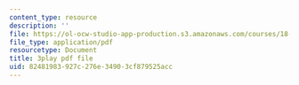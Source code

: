 ```yaml
---
content_type: resource
description: ''
file: https://ol-ocw-studio-app-production.s3.amazonaws.com/courses/18-03sc-differential-equations-fall-2011/82481983927c276e34903cf879525acc_sn3orkHWqUQ.pdf
file_type: application/pdf
resourcetype: Document
title: 3play pdf file
uid: 82481983-927c-276e-3490-3cf879525acc
---
```

